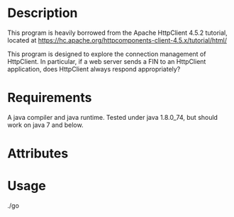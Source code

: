 Description
===========
This program is heavily borrowed from the Apache HttpClient 4.5.2 tutorial, located at
https://hc.apache.org/httpcomponents-client-4.5.x/tutorial/html/

This program is designed to explore the connection management of HttpClient.
In particular, if a web server sends a FIN to an HttpClient application, does HttpClient
always respond appropriately?

Requirements
============
A java compiler and java runtime.
Tested under java 1.8.0_74, but should work on java 7 and below.

Attributes
==========

Usage
=====

./go

